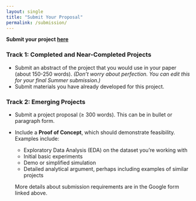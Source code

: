 ```yaml
---
layout: single
title: "Submit Your Proposal"
permalink: /submission/
---
```


**Submit your project [here](https://docs.google.com/forms/d/1rzDWWH-4ytHpyIjoJF7xkPvsrbebqWS-iH42dQ8ojOs/)**

### Track 1: Completed and Near-Completed Projects
- Submit an abstract of the project that you would use in your paper (about 150-250 words). *(Don’t worry about perfection. You can edit this for your final Summer submission.)*
- Submit materials you have already developed for this project.

### Track 2: Emerging Projects
- Submit a project proposal (≥ 300 words). This can be in bullet or paragraph form.
- Include a **Proof of Concept**, which should demonstrate feasibility. Examples include:
  - Exploratory Data Analysis (EDA) on the dataset you’re working with
  - Initial basic experiments
  - Demo or simplified simulation
  - Detailed analytical argument, perhaps including examples of similar projects

  More details about submission requirements are in the Google form linked above.
